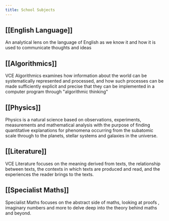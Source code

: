 ```yaml
---
title: School Subjects
---
```


## [[English Language]]
An analytical lens on the language of English as we know it and how it is used to communicate thoughts and ideas

## [[Algorithmics]]
VCE Algorithmics examines how information about the world can be systematically represented and processed, and how such processes can be made sufficiently explicit and precise that they can be implemented in a computer program through "algorithmic thinking"

## [[Physics]]
Physics is a natural science based on observations, experiments, measurements and mathematical analysis with the purpose of finding quantitative explanations for phenomena occurring from the subatomic scale through to the planets, stellar systems and galaxies in the universe.

## [[Literature]]
VCE Literature focuses on the meaning derived from texts, the relationship between texts, the contexts in which texts are produced and read, and the experiences the reader brings to the texts.

## [[Specialist Maths]]
Specialist Maths focuses on the abstract side of maths, looking at proofs , imaginary numbers and more to delve deep into the theory behind maths and beyond.
